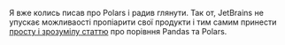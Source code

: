Я вже колись писав про Polars і радив глянути. Так от, JetBrains не упускає можливаості пропіарити свої продукти і тим самим принести [просту і зрозумілу статтю](https://blog.jetbrains.com/dataspell/2023/08/polars-vs-pandas-what-s-the-difference/) про порівння Pandas та Polars.